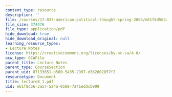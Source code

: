 ```yaml
---
content_type: resource
description: ''
file: /courses/17-037-american-political-thought-spring-2004/e61f8d563a57524a05887241eddcb990_lecture8_1.pdf
file_size: 374476
file_type: application/pdf
hide_download: true
hide_download_original: null
learning_resource_types:
- Lecture Notes
license: https://creativecommons.org/licenses/by-nc-sa/4.0/
ocw_type: OCWFile
parent_title: Lecture Notes
parent_type: CourseSection
parent_uid: 87133651-b560-5435-2997-d382002857f2
resourcetype: Document
title: lecture8_1.pdf
uid: e61f8d56-3a57-524a-0588-7241eddcb990
---
```

